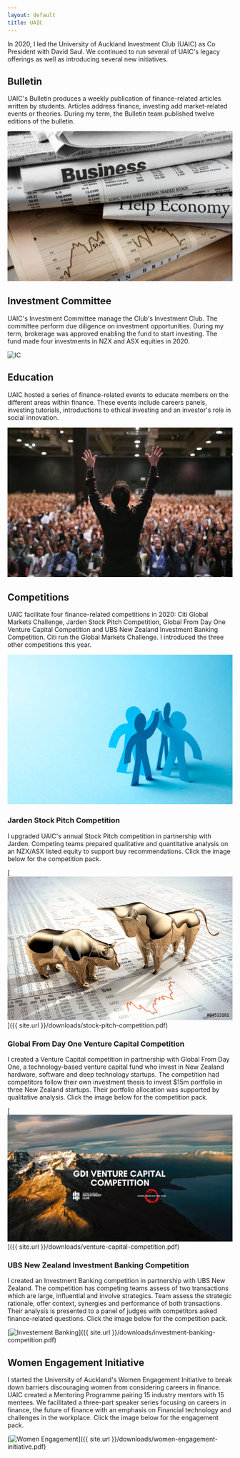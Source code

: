 ```yaml
---
layout: default
title: UAIC
---
```


In 2020, I led the University of Auckland Investment Club (UAIC) as Co President with David Saul. We continued to run several of UAIC's legacy offerings as well as introducing several new initiatives.

## **Bulletin**
UAIC's Bulletin produces a weekly publication of finance-related articles written by students. Articles address finance, investing add  market-related events or theories. During my term, the Bulletin team published twelve editions of the bulletin.

![ Bulletin](/assets/images/bulletin.jpeg)

## **Investment Committee**
UAIC's Investment Committee manage the Club's Investment Club. The committee perform due diligence on investment opportunities.
During my term, brokerage was approved enabling the fund to start investing. The fund made four investments in NZX and ASX equities in 2020. 

![ IC ](/assets/images/IC.jpeg)

## **Education**
UAIC hosted a series of finance-related events to educate members on the different areas within finance. These events include careers panels, investing tutorials, introductions to ethical investing and an investor's role in social innovation.

![ Education ](/assets/images/education.jpeg)

## **Competitions**
UAIC facilitate four finance-related competitions in 2020: Citi Global Markets Challenge, Jarden Stock Pitch Competition, Global From Day One Venture Capital Competition and UBS New Zealand Investment Banking Competition. Citi run the Global Markets Challenge. I introduced the three other competitions this year.

![ Competitions](/assets/images/comps.jpeg)

### **Jarden Stock Pitch Competition**
I upgraded UAIC's annual Stock Pitch competition in partnership with Jarden. Competing teams prepared qualitative and
quantitative analysis on an NZX/ASX listed equity to support buy recommendations. Click the image below for the competition pack.

[![Stock Pitch](/assets/images/sp.jpeg)]({{ site.url }}/downloads/stock-pitch-competition.pdf)

### **Global From Day One Venture Capital Competition**
I created a Venture Capital competition in partnership with Global From Day One, a technology-based venture capital fund who invest in
New Zealand hardware, software and deep technology startups. The competition had competitors follow their own investment thesis to invest $15m portfolio in three New Zealand startups. Their portfolio allocation was supported by qualitative analysis. Click the image below for the competition pack.


[![Venture Capital](/assets/images/VC.png)]({{ site.url }}/downloads/venture-capital-competition.pdf)

### **UBS New Zealand Investment Banking Competition**
I created an Investment Banking competition in partnership with UBS New Zealand. The competition has competing teams assess of two transactions which are large, influential and involve strategics. Team assess the strategic rationale, offer context, synergies and performance of both transactions. Their analysis is presented to a panel of judges with competitors asked finance-related questions.  Click the image below for the competition pack.

[![Investement Banking](/assets/images/IB.png)]({{ site.url }}/downloads/investment-banking-competition.pdf)

## **Women Engagement Initiative**

I started the University of Auckland's Women Engagement Initiative to break down barriers discouraging women from considering careers in finance. UAIC created a Mentoring Programme pairing 15 industry mentors with 15 mentees. We facilitated a three-part speaker series focusing on careers in finance, the future of finance with an emphasis on Financial technology and challenges in the workplace. Click the image below for the engagement pack.
 

[![Women Engagement](/assets/images/wei.jpeg)]({{ site.url }}/downloads/women-engagement-initiative.pdf)



